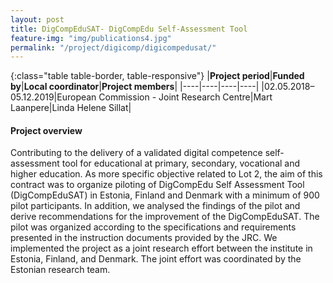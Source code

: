 ```yaml
---
layout: post
title: DigCompEduSAT- DigCompEdu Self-Assessment Tool 
feature-img: "img/publications4.jpg"
permalink: "/project/digicomp/digicompedusat/"
---
```


{:class="table table-border, table-responsive"}
|**Project period**|**Funded by**|**Local coordinator**|**Project members**|
|----|----|----|----|
|02.05.2018–05.12.2019|European Commission - Joint Research Centre|Mart Laanpere|Linda Helene Sillat|

#### Project overview
Contributing to the delivery of a validated digital competence self-assessment tool for educational at primary, secondary, vocational and higher education. As more specific objective related to Lot 2, the aim of this contract was to organize piloting of DigCompEdu Self Assessment Tool (DigCompEduSAT) in Estonia, Finland and Denmark with a minimum of 900 pilot participants. In addition, we analysed the findings of the pilot and derive recommendations for the improvement of the DigCompEduSAT. The pilot was organized according to the specifications and requirements presented in the instruction documents provided by the JRC.
We implemented the project as a joint research effort between the institute in Estonia, Finland, and Denmark. The joint effort was coordinated by the Estonian research team. 
